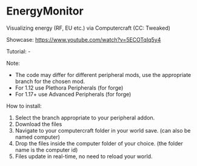# EnergyMonitor
Visualizing energy (RF, EU etc.) via Computercraft (CC: Tweaked)

Showcase: https://www.youtube.com/watch?v=5ECOTqIq5y4

Tutorial: -


Note:
  - The code may differ for different peripheral mods, use the appropriate branch for the chosen mod.
  - For 1.12 use Plethora Peripherals (for forge)
  - For 1.17+ use Advanced Peripherals (for forge)
  
  
How to install:
 1. Select the branch appropriate to your peripheral addon.
 2. Download the files
 3. Navigate to your computercraft folder in your world save. (can also be named computer)
 4. Drop the files inside the computer folder of your choice. (the folder name is the computer id)
 5. Files update in real-time, no need to reload your world.
